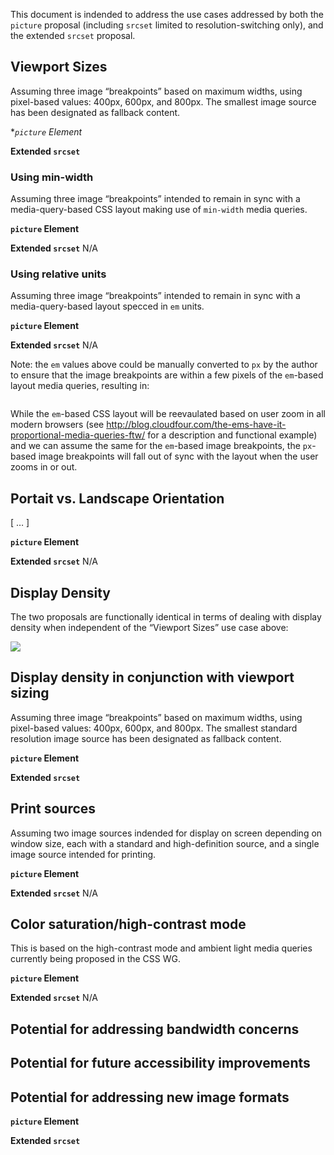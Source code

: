This document is indended to address the use cases addressed by both the `picture` proposal (including `srcset` limited to resolution-switching only), and the extended `srcset` proposal.

## Viewport Sizes
Assuming three image “breakpoints” based on maximum widths, using pixel-based values: 400px, 600px, and 800px. The smallest image source has been designated as fallback content.

**`picture` Element*
<picture>
    <source media="max-width: 400px" src="image1.jpg">
    <source media="max-width: 600px" src="image2.jpg">
    <source media="max-width: 800px" src="image3.jpg">
    <img src="image1.jpg" alt="">
</picture>

**Extended `srcset`**
<img src="image1.jpg" srcset="image1.jpg, image1.jpg 400w, image2.jpg 600w" alt="">


### Using min-width ###
Assuming three image “breakpoints” intended to remain in sync with a media-query-based CSS layout making use of `min-width` media queries.

**`picture` Element**
<picture>
    <source media="max-width: 400px" src="image1.jpg">
    <source media="max-width: 600px" src="image2.jpg">
    <source media="max-width: 800px" src="image3.jpg">
    <img src="image1.jpg" alt="">
</picture>

**Extended `srcset`**
N/A


### Using relative units ###
Assuming three image “breakpoints” intended to remain in sync with a media-query-based layout specced in `em` units.

**`picture` Element**
<picture>
    <source media="max-width: 20em" src="image1.jpg">
    <source media="max-width: 40em" src="image2.jpg">
    <source media="max-width: 60em" src="image3.jpg">
    <img src="image1.jpg" alt="">
</picture>

**Extended `srcset`**
N/A

Note: the `em` values above could be manually converted to `px` by the author to ensure that the image breakpoints are within a few pixels of the `em`-based layout media queries, resulting in:

<img src="image1.jpg" srcset="image1.jpg 320w, image1.jpg 640w, image2.jpg 960w" alt="">

While the `em`-based CSS layout will be reevaulated based on user zoom in all modern browsers (see http://blog.cloudfour.com/the-ems-have-it-proportional-media-queries-ftw/ for a description and functional example) and we can assume the same for the `em`-based image breakpoints, the `px`-based image breakpoints will fall out of sync with the layout when the user zooms in or out.

## Portait vs. Landscape Orientation ##
[ … ]

**`picture` Element**
<picture>
    <source media="device-orientation: portrait" src="image1.jpg">
    <source media="device-orientation: landscape" src="image2.jpg">
    <img src="image1.jpg" alt="">
</picture>

**Extended `srcset`**
N/A


## Display Density
The two proposals are functionally identical in terms of dealing with display density when independent of the “Viewport Sizes” use case above:

<img src="image1.jpg" srcset="image2.jpg 2x">


## Display density in conjunction with viewport sizing ##
Assuming three image “breakpoints” based on maximum widths, using pixel-based values: 400px, 600px, and 800px. The smallest standard resolution image source has been designated as fallback content.

**`picture` Element**
<picture>
    <source media="max-width: 400px" srcset="image1.jpg, image1-hd.jpg 2x">
    <source media="max-width: 600px" srcset="image2.jpg, image2-hd.jpg 2x">
    <source media="max-width: 800px" srcset="image3.jpg, image3-hd.jpg 2x">
    <img src="image1.jpg" alt="">
</picture>

**Extended `srcset`**
<img src="image1.jpg" srcset="image1.jpg 400w, image1-hd.jpg 400w 2x, image2.jpg 600w, image2-hd.jpg 600w 2x, image3.jpg 800w, image3-hd.jpg 800w 2x" alt="">


## Print sources
Assuming two image sources indended for display on screen depending on window size, each with a standard and high-definition source, and a single image source intended for printing.

**`picture` Element**
<picture>
    <source media="(screen and min-width: 20em)" srcset="image1.jpg, image1-hd.jpg 2x">
    <source media="(screen and min-width: 40em)" srcset="image2.jpg, image2-hd.jpg 2x">
    <source media="print" src="image3.jpg">
    <img src="image1.jpg" alt="">
</picture>

**Extended `srcset`**
N/A

## Color saturation/high-contrast mode
This is based on the high-contrast mode and ambient light media queries currently being proposed in the CSS WG.

**`picture` Element**
<picture>
    <source media="" srcset="image1.jpg">
    <source media="" srcset="image2.jpg">
    <img src="image1.jpg" alt="">
</picture>

**Extended `srcset`**
N/A


## Potential for addressing bandwidth concerns


## Potential for future accessibility improvements


## Potential for addressing new image formats

**`picture` Element**
<picture>
    <source media="image2.webp" type="image/webp">
    <source media="image1.jpg">
    <img src="image1.jpg" alt="">
</picture>

**Extended `srcset`**

